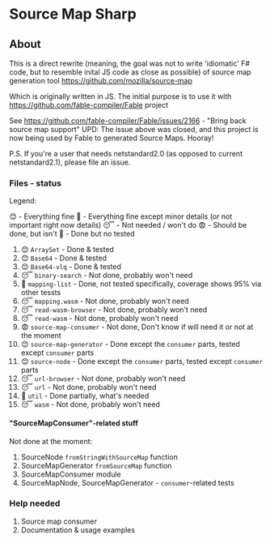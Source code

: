 # Source Map Sharp

## About

This is a direct rewrite (meaning, the goal was not to write 'idiomatic' F# code, but to resemble inital JS code as close as possible) of source map generation tool https://github.com/mozilla/source-map

Which is originally written in JS. The initial purpose is to use it with https://github.com/fable-compiler/Fable project

See https://github.com/fable-compiler/Fable/issues/2166 - "Bring back source map support"
UPD: The issue above was closed, and this project is now being used by Fable to generated Source Maps. Hooray!

P.S. If you're a user that needs netstandard2.0 (as opposed to current netstandard2.1), please file an issue.

### Files - status

Legend:

😊 - Everything fine
🤨 - Everything fine except minor details (or not important right now details)
😴 - Not needed / won't do
😨 - Should be done, but isn't
🤯 - Done but no tested

1. 😊 `ArraySet` - Done & tested
2. 😊 `Base64` - Done & tested
3. 😊 `Base64-vlq` - Done & tested
4. 😴 `binary-search` - Not done, probably won't need
5. 🤨 `mapping-list` - Done, not tested specifically, coverage shows 95% via other tessts
6. 😴 `mapping.wasm` - Not done, probably won't need
7. 😴 `read-wasm-browser` - Not done, probably won't need
8. 😴 `read-wasm` - Not done, probably won't need
9. 😨 `source-map-consumer` - Not done, Don't know if will need it or not at the moment
10. 😊 `source-map-generator` - Done except the `consumer` parts, tested except `consumer` parts
11. 😊 `source-node` - Done except the `consumer` parts, tested except `consumer` parts
12. 😴 `url-browser` - Not done, probably won't need
13. 😴 `url` - Not done, probably won't need
14. 🤨 `util` - Done partially, what's needed
15. 😴 `wasm` - Not done, probably won't need

#### "SourceMapConsumer"-related stuff

Not done at the moment: 

1. SourceNode `fromStringWithSourceMap` function
2. SourceMapGenerator `fromSourceMap` function
3. SourceMapConsumer module
4. SourceMapNode, SourceMapGenerator - `consumer`-related tests


### Help needed

1. Source map consumer
2. Documentation & usage examples
